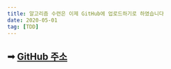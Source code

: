 ```yaml
---
title: 알고리즘 수련은 이제 GitHub에 업로드하기로 하였습니다
date: 2020-05-01
tag: [TDD]
---
```


## ➟ [GitHub 주소](https://github.com/Woomin-Jeon/kata)
